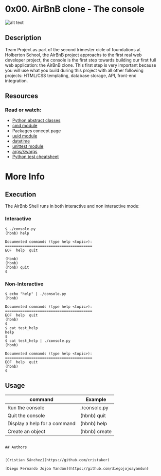 # 0x00. AirBnB clone - The console


![alt text](https://user-images.githubusercontent.com/33245729/41383392-58f3dbb8-6f25-11e8-8215-d7c3832c0ae8.png)

## Description


Team Project as part of the second trimester cicle of foundations at Holberton School, the AirBnB project approachs to the first real web developer project, the console is the first step towards building our first full web application: the AirBnB clone. This first step is very important because you will use what you build during this project with all other following projects: HTML/CSS templating, database storage, API, front-end integration.

## Resources


### Read or watch:

* [Python abstract classes](https://blog.teclado.com/python-abc-abstract-base-classes/)
* [cmd module](https://docs.python.org/3.4/library/cmd.html)
* Packages concept page
* [uuid module](https://docs.python.org/3.4/library/uuid.html)
* [datetime](https://docs.python.org/3.4/library/datetime.html)
* [unittest module](https://docs.python.org/3.4/library/unittest.html#module-unittest)
* [args/kwargs](https://yasoob.me/2013/08/04/args-and-kwargs-in-python-explained/)
* [Python test cheatsheet](https://www.pythonsheets.com/notes/python-tests.html)

# More Info


## Execution

The AirBnb Shell runs in both interactive and non interactive mode:

### Interactive
```
$ ./console.py
(hbnb) help

Documented commands (type help <topic>):
========================================
EOF  help  quit

(hbnb)
(hbnb)
(hbnb) quit
$
```
### Non-Interactive
```
$ echo "help" | ./console.py
(hbnb)

Documented commands (type help <topic>):
========================================
EOF  help  quit
(hbnb)
$
$ cat test_help
help
$
$ cat test_help | ./console.py
(hbnb)

Documented commands (type help <topic>):
========================================
EOF  help  quit
(hbnb)
$
```

## Usage


command | Example
---|---
Run the console | ./console.py
Quit the console | (hbnb) quit
Display a help for a command | (hbnb) help <command>
Create an object | (hbnb) create <class>
```

## Authors


[Cristian Sánchez](https://github.com/cristaker)

[Diego Fernando Jojoa Yandún](https://github.com/diegojojoayandun)
